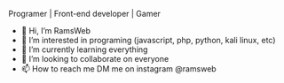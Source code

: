 Programer | Front-end developer | Gamer

- 👋 Hi, I’m RamsWeb
- 👀 I’m interested in programing (javascript, php, python, kali linux, etc)
- 🌱 I’m currently learning everything
- 💞️ I’m looking to collaborate on everyone
- 📫 How to reach me DM me on instagram @ramsweb

<!---
RamsWeb21/RamsWeb21 is a ✨ special ✨ repository because its `README.md` (this file) appears on your GitHub profile.
You can click the Preview link to take a look at your changes.
--->
